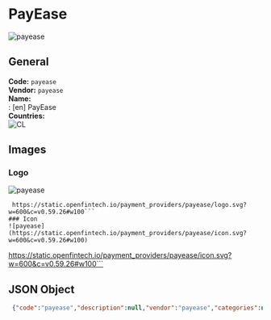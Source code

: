 # PayEase 
![payease](https://static.openfintech.io/payment_providers/payease/logo.svg?w=600&c=v0.59.26#w100)  
## General 
**Code:** `payease`  
**Vendor:** `payease`  
**Name:**  
:	[en] PayEase  
**Countries:**  
![CL](https://cdnjs.cloudflare.com/ajax/libs/flag-icon-css/3.3.0/flags/4x3/CL.svg#w24)  
 
## Images 
### Logo 
![payease](https://static.openfintech.io/payment_providers/payease/logo.svg?w=600&c=v0.59.26#w100)  
```
 https://static.openfintech.io/payment_providers/payease/logo.svg?w=600&c=v0.59.26#w100```  
### Icon 
![payease](https://static.openfintech.io/payment_providers/payease/icon.svg?w=600&c=v0.59.26#w100)  
```
 https://static.openfintech.io/payment_providers/payease/icon.svg?w=600&c=v0.59.26#w100```  
## JSON Object 
```json
 {"code":"payease","description":null,"vendor":"payease","categories":null,"countries":["CL"],"payment_method":null,"payout_method":null,"metadata":{"about_payments_code":"payease"},"name":{"en":"PayEase"}}```  
